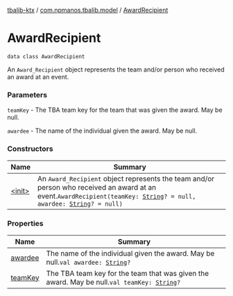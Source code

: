 [tbalib-ktx](../../index.md) / [com.npmanos.tbalib.model](../index.md) / [AwardRecipient](./index.md)

# AwardRecipient

`data class AwardRecipient`

An `Award_Recipient` object represents the team and/or person who received an award at an event.

### Parameters

`teamKey` - The TBA team key for the team that was given the award. May be null.

`awardee` - The name of the individual given the award. May be null.

### Constructors

| Name | Summary |
|---|---|
| [&lt;init&gt;](-init-.md) | An `Award_Recipient` object represents the team and/or person who received an award at an event.`AwardRecipient(teamKey: `[`String`](https://kotlinlang.org/api/latest/jvm/stdlib/kotlin/-string/index.html)`? = null, awardee: `[`String`](https://kotlinlang.org/api/latest/jvm/stdlib/kotlin/-string/index.html)`? = null)` |

### Properties

| Name | Summary |
|---|---|
| [awardee](awardee.md) | The name of the individual given the award. May be null.`val awardee: `[`String`](https://kotlinlang.org/api/latest/jvm/stdlib/kotlin/-string/index.html)`?` |
| [teamKey](team-key.md) | The TBA team key for the team that was given the award. May be null.`val teamKey: `[`String`](https://kotlinlang.org/api/latest/jvm/stdlib/kotlin/-string/index.html)`?` |
